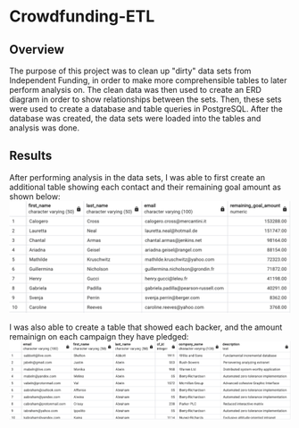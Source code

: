 # Crowdfunding-ETL
## Overview
The purpose of this project was to clean up "dirty" data sets from Independent Funding, in order to make more comprehensible tables to later perform analysis on.  The clean data was then used to create an ERD diagram in order to show relationships between the sets.  Then, these sets were used to create a database and table queries in PostgreSQL.  After the database was created, the data sets were loaded into the tables and analysis was done.  

## Results
After performing analysis in the data sets, I was able to first create an additional table showing each contact and their remaining goal amount as shown below:
![Contacts Remaining Amount](https://github.com/heatherhutchinson211/Crowdfunding-ETL/blob/main/Screenshot%202023-01-18%20at%205.32.37%20PM.png)

I was also able to create a table that showed each backer, and the amount remainign on each campaign they have pledged:
![Backers Remaining Amount](https://github.com/heatherhutchinson211/Crowdfunding-ETL/blob/main/Screenshot%202023-01-18%20at%205.33.44%20PM.png)
